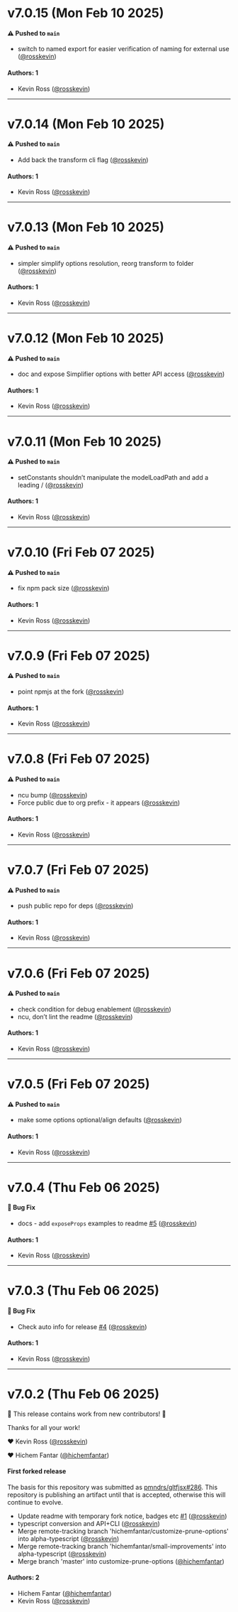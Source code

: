 # v7.0.15 (Mon Feb 10 2025)

#### ⚠️ Pushed to `main`

- switch to named export for easier verification of naming for external use ([@rosskevin](https://github.com/rosskevin))

#### Authors: 1

- Kevin Ross ([@rosskevin](https://github.com/rosskevin))

---

# v7.0.14 (Mon Feb 10 2025)

#### ⚠️ Pushed to `main`

- Add back the transform cli flag ([@rosskevin](https://github.com/rosskevin))

#### Authors: 1

- Kevin Ross ([@rosskevin](https://github.com/rosskevin))

---

# v7.0.13 (Mon Feb 10 2025)

#### ⚠️ Pushed to `main`

- simpler simplify options resolution, reorg transform to folder ([@rosskevin](https://github.com/rosskevin))

#### Authors: 1

- Kevin Ross ([@rosskevin](https://github.com/rosskevin))

---

# v7.0.12 (Mon Feb 10 2025)

#### ⚠️ Pushed to `main`

- doc and expose Simplifier options with better API access ([@rosskevin](https://github.com/rosskevin))

#### Authors: 1

- Kevin Ross ([@rosskevin](https://github.com/rosskevin))

---

# v7.0.11 (Mon Feb 10 2025)

#### ⚠️ Pushed to `main`

- setConstants shouldn’t manipulate the modelLoadPath and add a leading / ([@rosskevin](https://github.com/rosskevin))

#### Authors: 1

- Kevin Ross ([@rosskevin](https://github.com/rosskevin))

---

# v7.0.10 (Fri Feb 07 2025)

#### ⚠️ Pushed to `main`

- fix npm pack size ([@rosskevin](https://github.com/rosskevin))

#### Authors: 1

- Kevin Ross ([@rosskevin](https://github.com/rosskevin))

---

# v7.0.9 (Fri Feb 07 2025)

#### ⚠️ Pushed to `main`

- point npmjs at the fork ([@rosskevin](https://github.com/rosskevin))

#### Authors: 1

- Kevin Ross ([@rosskevin](https://github.com/rosskevin))

---

# v7.0.8 (Fri Feb 07 2025)

#### ⚠️ Pushed to `main`

- ncu bump ([@rosskevin](https://github.com/rosskevin))
- Force public due to org prefix - it appears ([@rosskevin](https://github.com/rosskevin))

#### Authors: 1

- Kevin Ross ([@rosskevin](https://github.com/rosskevin))

---

# v7.0.7 (Fri Feb 07 2025)

#### ⚠️ Pushed to `main`

- push public repo for deps ([@rosskevin](https://github.com/rosskevin))

#### Authors: 1

- Kevin Ross ([@rosskevin](https://github.com/rosskevin))

---

# v7.0.6 (Fri Feb 07 2025)

#### ⚠️ Pushed to `main`

- check condition for debug enablement ([@rosskevin](https://github.com/rosskevin))
- ncu, don’t lint the readme ([@rosskevin](https://github.com/rosskevin))

#### Authors: 1

- Kevin Ross ([@rosskevin](https://github.com/rosskevin))

---

# v7.0.5 (Fri Feb 07 2025)

#### ⚠️ Pushed to `main`

- make some options optional/align defaults ([@rosskevin](https://github.com/rosskevin))

#### Authors: 1

- Kevin Ross ([@rosskevin](https://github.com/rosskevin))

---

# v7.0.4 (Thu Feb 06 2025)

#### 🐛 Bug Fix

- docs - add `exposeProps` examples to readme [#5](https://github.com/rosskevin/gltfjsx/pull/5) ([@rosskevin](https://github.com/rosskevin))

#### Authors: 1

- Kevin Ross ([@rosskevin](https://github.com/rosskevin))

---

# v7.0.3 (Thu Feb 06 2025)

#### 🐛 Bug Fix

- Check auto info for release [#4](https://github.com/rosskevin/gltfjsx/pull/4) ([@rosskevin](https://github.com/rosskevin))

#### Authors: 1

- Kevin Ross ([@rosskevin](https://github.com/rosskevin))

---

# v7.0.2 (Thu Feb 06 2025)

:tada: This release contains work from new contributors! :tada:

Thanks for all your work!

:heart: Kevin Ross ([@rosskevin](https://github.com/rosskevin))

:heart: Hichem Fantar ([@hichemfantar](https://github.com/hichemfantar))

#### First forked release

The basis for this repository was submitted as [pmndrs/gltfjsx#286](https://github.com/pmndrs/gltfjsx/pull/286). This repository is publishing an artifact until that is accepted, otherwise this will continue to evolve.

- Update readme with temporary fork notice, badges etc [#1](https://github.com/rosskevin/gltfjsx/pull/1) ([@rosskevin](https://github.com/rosskevin))
- typescript conversion and API+CLI ([@rosskevin](https://github.com/rosskevin))
- Merge remote-tracking branch 'hichemfantar/customize-prune-options' into alpha-typescript ([@rosskevin](https://github.com/rosskevin))
- Merge remote-tracking branch 'hichemfantar/small-improvements' into alpha-typescript ([@rosskevin](https://github.com/rosskevin))
- Merge branch 'master' into customize-prune-options ([@hichemfantar](https://github.com/hichemfantar))

#### Authors: 2

- Hichem Fantar ([@hichemfantar](https://github.com/hichemfantar))
- Kevin Ross ([@rosskevin](https://github.com/rosskevin))
